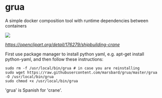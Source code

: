 # grua
A simple docker composition tool with runtime dependencies between containers

![](https://openclipart.org/image/200px/svg_to_png/176279/shipbuilding-crane-1.png)

*https://openclipart.org/detail/176279/shipbuilding-crane*

First use package manager to install python yaml, e.g. apt-get install python-yaml, and then follow
these instructions:

    sudo rm -f /usr/local/bin/grua # in case you are reinstalling
    sudo wget https://raw.githubusercontent.com/marsbard/grua/master/grua -O /usr/local/bin/grua
    sudo chmod +x /usr/local/bin/grua


'grua' is Spanish for 'crane'.
